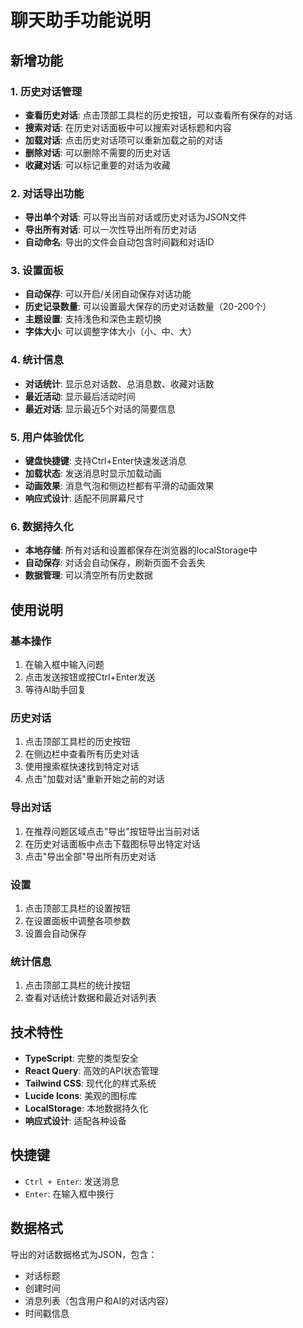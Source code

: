 # 聊天助手功能说明

## 新增功能

### 1. 历史对话管理
- **查看历史对话**: 点击顶部工具栏的历史按钮，可以查看所有保存的对话
- **搜索对话**: 在历史对话面板中可以搜索对话标题和内容
- **加载对话**: 点击历史对话项可以重新加载之前的对话
- **删除对话**: 可以删除不需要的历史对话
- **收藏对话**: 可以标记重要的对话为收藏

### 2. 对话导出功能
- **导出单个对话**: 可以导出当前对话或历史对话为JSON文件
- **导出所有对话**: 可以一次性导出所有历史对话
- **自动命名**: 导出的文件会自动包含时间戳和对话ID

### 3. 设置面板
- **自动保存**: 可以开启/关闭自动保存对话功能
- **历史记录数量**: 可以设置最大保存的历史对话数量（20-200个）
- **主题设置**: 支持浅色和深色主题切换
- **字体大小**: 可以调整字体大小（小、中、大）

### 4. 统计信息
- **对话统计**: 显示总对话数、总消息数、收藏对话数
- **最近活动**: 显示最后活动时间
- **最近对话**: 显示最近5个对话的简要信息

### 5. 用户体验优化
- **键盘快捷键**: 支持Ctrl+Enter快速发送消息
- **加载状态**: 发送消息时显示加载动画
- **动画效果**: 消息气泡和侧边栏都有平滑的动画效果
- **响应式设计**: 适配不同屏幕尺寸

### 6. 数据持久化
- **本地存储**: 所有对话和设置都保存在浏览器的localStorage中
- **自动保存**: 对话会自动保存，刷新页面不会丢失
- **数据管理**: 可以清空所有历史数据

## 使用说明

### 基本操作
1. 在输入框中输入问题
2. 点击发送按钮或按Ctrl+Enter发送
3. 等待AI助手回复

### 历史对话
1. 点击顶部工具栏的历史按钮
2. 在侧边栏中查看所有历史对话
3. 使用搜索框快速找到特定对话
4. 点击"加载对话"重新开始之前的对话

### 导出对话
1. 在推荐问题区域点击"导出"按钮导出当前对话
2. 在历史对话面板中点击下载图标导出特定对话
3. 点击"导出全部"导出所有历史对话

### 设置
1. 点击顶部工具栏的设置按钮
2. 在设置面板中调整各项参数
3. 设置会自动保存

### 统计信息
1. 点击顶部工具栏的统计按钮
2. 查看对话统计数据和最近对话列表

## 技术特性

- **TypeScript**: 完整的类型安全
- **React Query**: 高效的API状态管理
- **Tailwind CSS**: 现代化的样式系统
- **Lucide Icons**: 美观的图标库
- **LocalStorage**: 本地数据持久化
- **响应式设计**: 适配各种设备

## 快捷键

- `Ctrl + Enter`: 发送消息
- `Enter`: 在输入框中换行

## 数据格式

导出的对话数据格式为JSON，包含：
- 对话标题
- 创建时间
- 消息列表（包含用户和AI的对话内容）
- 时间戳信息 